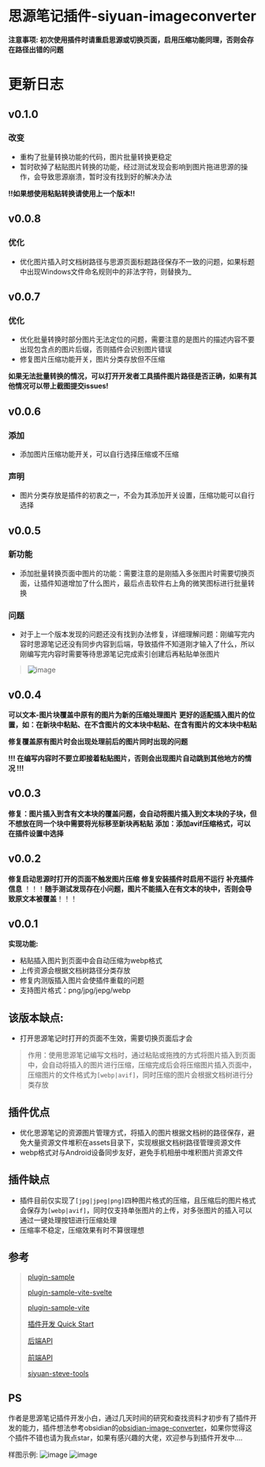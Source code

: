 # **思源笔记插件-siyuan-imageconverter**

**注意事项: 初次使用插件时请重启思源或切换页面，启用压缩功能同理，否则会存在路径出错的问题**

# 更新日志

## v0.1.0

### 改变

- 重构了批量转换功能的代码，图片批量转换更稳定
- 暂时砍掉了粘贴图片转换的功能，经过测试发现会影响到图片拖进思源的操作，会导致思源崩溃，暂时没有找到好的解决办法

**!!如果想使用粘贴转换请使用上一个版本!!**


## v0.0.8

### 优化

- 优化图片插入时文档树路径与思源页面标题路径保存不一致的问题，如果标题中出现Windows文件命名规则中的非法字符，则替换为_


## v0.0.7

### 优化

- 优化批量转换时部分图片无法定位的问题，需要注意的是图片的描述内容不要出现包含点的图片后缀，否则插件会识别图片错误
- 修复图片压缩功能开关，图片分类存放但不压缩

**如果无法批量转换的情况，可以打开开发者工具插件图片路径是否正确，如果有其他情况可以带上截图提交issues!**


## v0.0.6

### 添加
- 添加图片压缩功能开关，可以自行选择压缩或不压缩


### 声明
- 图片分类存放是插件的初衷之一，不会为其添加开关设置，压缩功能可以自行选择


## v0.0.5

### 新功能

- 添加批量转换页面中图片的功能：需要注意的是刚插入多张图片时需要切换页面，让插件知道增加了什么图片，最后点击软件右上角的微笑图标进行批量转换

### 问题

- 对于上一个版本发现的问题还没有找到办法修复，详细理解问题：刚编写完内容时思源笔记还没有同步内容到后端，导致插件不知道刚才输入了什么，所以刚编写完内容时需要等待思源笔记完成索引创建后再粘贴单张图片

> ![image](https://github.com/user-attachments/assets/3ba0435a-f559-438a-8621-922a3c75750b)


## v0.0.4

**可以文本-图片块覆盖中原有的图片为新的压缩处理图片**
**更好的适配插入图片的位置，如：在新块中粘贴、在不含图片的文本块中粘贴、在含有图片的文本块中粘贴**

**修复覆盖原有图片时会出现处理前后的图片同时出现的问题**

**!!! 在编写内容时不要立即接着粘贴图片，否则会出现图片自动跳到其他地方的情况 !!!**


## v0.0.3

**修复：图片插入到含有文本块的覆盖问题，会自动将图片插入到文本块的子块，但不想放在同一个块中需要将光标移至新块再粘贴**
**添加：添加avif压缩格式，可以在插件设置中选择**


## v0.0.2

**修复启动思源时打开的页面不触发图片压缩**
**修复安装插件时启用不运行**
**补充插件信息**
！！！**随手测试发现存在小问题，图片不能插入在有文本的块中，否则会导致原文本被覆盖**！！！


## v0.0.1

**实现功能:**
- 粘贴插入图片到页面中会自动压缩为webp格式
- 上传资源会根据文档树路径分类存放
- 修复内测版插入图片会使插件重载的问题
- 支持图片格式：png/jpg/jepg/webp


## 该版本缺点:
- 打开思源笔记时打开的页面不生效，需要切换页面后才会


> 作用：使用思源笔记编写文档时，通过粘贴或拖拽的方式将图片插入到页面中，会自动将插入的图片进行压缩，压缩完成后会将压缩图片插入页面中，压缩图片的文件格式为`[webp|avif]`，同时压缩的图片会根据文档树进行分类存放



## **插件优点**

- 优化思源笔记的资源图片管理方式，将插入的图片根据文档树的路径保存，避免大量资源文件堆积在assets目录下，实现根据文档树路径管理资源文件
- webp格式对与Android设备同步友好，避免手机相册中堆积图片资源文件



## **插件缺点**

- 插件目前仅实现了`[jpg|jpeg|png]`四种图片格式的压缩，且压缩后的图片格式会保存为`[webp|avif]`，同时仅支持单张图片的上传，对多张图片的插入可以通过一键处理按钮进行压缩处理
- 压缩率不稳定，压缩效果有时不算很理想



## **参考**

> [plugin-sample](https://github.com/siyuan-note/plugin-sample)
>
> [plugin-sample-vite-svelte](https://github.com/siyuan-note/plugin-sample-vite-svelte)
>
> [plugin-sample-vite](https://github.com/frostime/plugin-sample-vite)
>
> [插件开发 Quick Start](https://ld246.com/article/1723732790981)
>
> [后端API](https://github.com/siyuan-note/siyuan/blob/master/API_zh_CN.md)
>
> [前端API](https://github.com/siyuan-note/petal/blob/main/siyuan.d.ts)
>
> [siyuan-steve-tools](https://github.com/loonghfut/siyuan-steve-tools)

## PS

作者是思源笔记插件开发小白，通过几天时间的研究和查找资料才初步有了插件开发的能力，插件想法参考obsidian的[obsidian-image-converter](https://github.com/xRyul/obsidian-image-converter)，如果你觉得这个插件不错也请为我点star，如果有感兴趣的大佬，欢迎参与到插件开发中....

样图示例:
![image](https://github.com/user-attachments/assets/31342573-58fc-4147-bbdd-79205ba0ff85)
![image](https://github.com/user-attachments/assets/781b66db-7823-4895-a4ae-4c8cd679d2bf)

